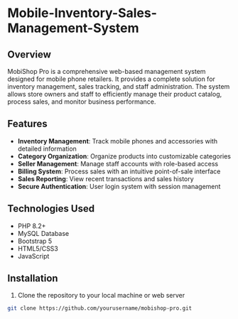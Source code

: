 # Mobile-Inventory-Sales-Management-System

## Overview
MobiShop Pro is a comprehensive web-based management system designed for mobile phone retailers. It provides a complete solution for inventory management, sales tracking, and staff administration. The system allows store owners and staff to efficiently manage their product catalog, process sales, and monitor business performance.

## Features
- **Inventory Management**: Track mobile phones and accessories with detailed information
- **Category Organization**: Organize products into customizable categories
- **Seller Management**: Manage staff accounts with role-based access
- **Billing System**: Process sales with an intuitive point-of-sale interface
- **Sales Reporting**: View recent transactions and sales history
- **Secure Authentication**: User login system with session management

## Technologies Used
- PHP 8.2+
- MySQL Database
- Bootstrap 5
- HTML5/CSS3
- JavaScript

## Installation
1. Clone the repository to your local machine or web server
```bash
git clone https://github.com/yourusername/mobishop-pro.git
